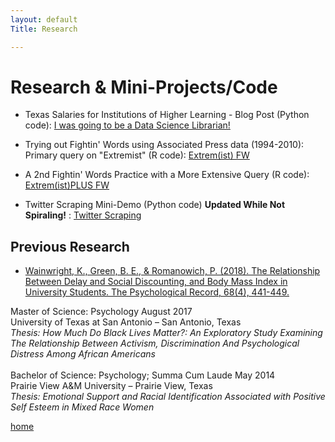 ```yaml
---
layout: default
Title: Research

---
```


# Research & Mini-Projects/Code
  
  * Texas Salaries for Institutions of Higher Learning - Blog Post (Python code): [I was going to be a Data Science Librarian!](https://bregreen.github.io/posts/2022/10/20221021.html#)

  * Trying out Fightin' Words using Associated Press data (1994-2010): Primary query on "Extremist" (R code): [Extrem(ist) FW](https://bregreen.github.io/projects/FW/Extrem_ist-FightinWords.nb.html#)

  * A 2nd Fightin' Words Practice with a More Extensive Query (R code):  [Extrem(ist)PLUS FW](https://bregreen.github.io/projects/FW/Extrem_istPLUS-FightinWords.nb.html#)

  * Twitter Scraping Mini-Demo (Python code) **Updated While Not Spiraling!** : [Twitter Scraping](https://bregreen.github.io/projects/Twitter_Scraping_Demo/Twitter_Scrape_Demo_README.html#)


## Previous Research

* [Wainwright, K., Green, B. E., & Romanowich, P. (2018). The Relationship Between Delay and Social Discounting, and Body Mass Index in    University Students. The Psychological Record, 68(4), 441-449.](https://www.researchgate.net/publication/325241458_The_Relationship_Between_Delay_and_Social_Discounting_and_Body_Mass_Index_in_University_Students)

Master of Science: Psychology	August 2017 <br>
University of Texas at San Antonio – San Antonio, Texas<br>
<em>Thesis: How Much Do Black Lives Matter?: An Exploratory Study Examining The Relationship Between Activism, Discrimination And Psychological Distress Among African Americans</em>
<br>
<br>
Bachelor of Science: Psychology; Summa Cum Laude	May 2014<br>
Prairie View A&M University – Prairie View, Texas<br>
<em>Thesis: Emotional Support and Racial Identification Associated with Positive Self Esteem in Mixed Race Women</em>







[home](./)
